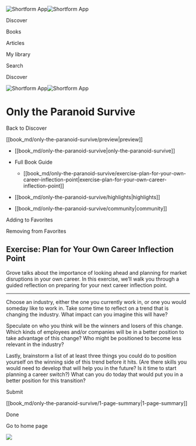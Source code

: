 ![Shortform App](/img/logo.36a2399e.svg)![Shortform App](/img/logo-dark.70c1b072.svg)

Discover

Books

Articles

My library

Search

Discover

![Shortform App](/img/logo.36a2399e.svg)![Shortform App](/img/logo-dark.70c1b072.svg)

# Only the Paranoid Survive

Back to Discover

[[book_md/only-the-paranoid-survive/preview|preview]]

  * [[book_md/only-the-paranoid-survive|only-the-paranoid-survive]]
  * Full Book Guide

    * [[book_md/only-the-paranoid-survive/exercise-plan-for-your-own-career-inflection-point|exercise-plan-for-your-own-career-inflection-point]]
  * [[book_md/only-the-paranoid-survive/highlights|highlights]]
  * [[book_md/only-the-paranoid-survive/community|community]]



Adding to Favorites 

Removing from Favorites 

## Exercise: Plan for Your Own Career Inflection Point

Grove talks about the importance of looking ahead and planning for market disruptions in your own career. In this exercise, we’ll walk you through a guided reflection on preparing for your next career inflection point.

* * *

Choose an industry, either the one you currently work in, or one you would someday like to work in. Take some time to reflect on a trend that is changing the industry. What impact can you imagine this will have?

Speculate on who you think will be the winners and losers of this change. Which kinds of employees and/or companies will be in a better position to take advantage of this change? Who might be positioned to become less relevant in the industry?

Lastly, brainstorm a list of at least three things you could do to position yourself on the winning side of this trend before it hits. (Are there skills you would need to develop that will help you in the future? Is it time to start planning a career switch?) What can you do today that would put you in a better position for this transition?

Submit 

[[book_md/only-the-paranoid-survive/1-page-summary|1-page-summary]]

Done

Go to home page 

![](https://bat.bing.com/action/0?ti=56018282&Ver=2&mid=0b57f02e-5f73-4b37-a600-63f3c7384d0e&sid=f30c5e70639211ee87d33f0876d93783&vid=f30c9700639211eeb3a75d830392c94f&vids=0&msclkid=N&pi=0&lg=en-US&sw=800&sh=600&sc=24&nwd=1&tl=Shortform%20%7C%20Book&p=https%3A%2F%2Fwww.shortform.com%2Fapp%2Fbook%2Fonly-the-paranoid-survive%2Fexercise-plan-for-your-own-career-inflection-point&r=&lt=295&evt=pageLoad&sv=1&rn=665467)
